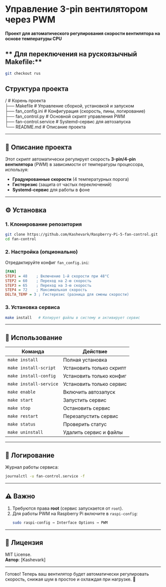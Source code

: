  # **Управление 3-pin вентилятором через PWM**  
**Проект для автоматического регулирования скорости вентилятора на основе температуры CPU**  

## ** Для переключения на рускоязычный Makefile:**
```bash
git checkout rus
```

## **Структура проекта**

/                          # Корень проекта  
├── Makefile               # Управление сборкой, установкой и запуском  
├── fan_config.ini         # Конфигурация (скорость, пины, логирование)  
├── fan_control.py         # Основной скрипт управления PWM  
├── fan-control.service    # Systemd-сервис для автозапуска  
└── README.md              # Описание проекта 

---

## **📌 Описание проекта**  
Этот скрипт автоматически регулирует скорость **3-pin/4-pin вентилятора** (PWM) в зависимости от температуры процессора, используя:  
- **Градуированные скорости** (4 температурных порога)  
- **Гистерезис** (защита от частых переключений)  
- **Systemd-сервис** для работы в фоне  
 
---

## **⚙️ Установка**  
### **1. Клонирование репозитория**  
```bash
git clone https://github.com/Kashevark/Raspberry-Pi-5-fan-control.git
cd fan-control
```

### **2. Настройка (опционально)**  
Отредактируйте конфиг `fan_config.ini`:  
```ini
[FAN]
STEP1 = 48    ; Включение 1-й скорости при 48°C  
STEP2 = 60    ; Переход на 2-ю скорость  
STEP3 = 65    ; Переход на 3-ю скорость  
STEP4 = 72    ; Максимальная скорость  
DELTA_TEMP = 3 ; Гистерезис (разница для смены скорости)  
```

### **3. Установка сервиса**  
```bash
make install   # Копирует файлы в систему и активирует сервис
```

---

## **🚀 Использование**  
| Команда               | Действие                          |
|-----------------------|-----------------------------------|
| `make install`        | Полная установка                  |
| `make install-script` | Установить только скрипт          |
| `make install-config` | Установить только конфиг          |
| `make install-service`| Установить только сервис          |
| `make enable`         | Включить автозапуск               |
| `make start`          | Запустить сервис                  |
| `make stop`           | Остановить сервис                 |
| `make restart`        | Перезапустить сервис              |
| `make status`         | Проверить статус                  |
| `make uninstall`      | Удалить сервис и файлы            |

---

## **📜 Логирование**  
Журнал работы сервиса:  
```bash
journalctl -u fan-control.service -f
```

---

## **⚠️ Важно**  
1. Требуются права **root** (сервис запускается от `root`).  
2. Для работы PWM на Raspberry Pi включите в `raspi-config`:  
   ```bash
   sudo raspi-config → Interface Options → PWM
   ```

---

## **📜 Лицензия**  
MIT License.  
**Автор**: [Kashevark]  

---

Готово! Теперь ваш вентилятор будет автоматически регулировать скорость, снижая шум в простое и охлаждая при нагрузке. 🚀